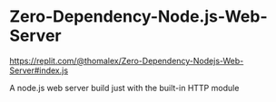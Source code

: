 # Zero-Dependency-Node.js-Web-Server
https://replit.com/@thomalex/Zero-Dependency-Nodejs-Web-Server#index.js

A node.js web server build just with the built-in HTTP module
